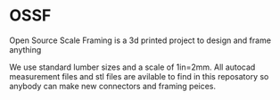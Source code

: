 # OSSF
Open Source Scale Framing is a 3d printed project to design and frame anything

We use standard lumber sizes and a scale of 1in=2mm. All autocad measurement files and stl files are avilable to find in this reposatory so anybody can make new connectors and framing peices.
